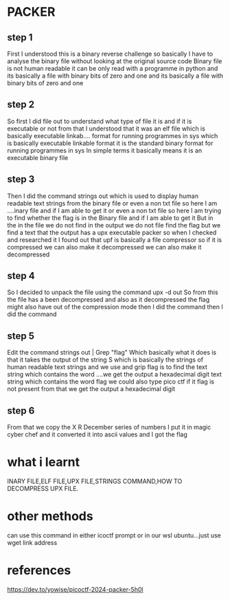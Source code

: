 # PACKER
## step 1
First I understood this is a binary reverse challenge so basically I have to analyse the binary file without looking at the original source code
Binary file is not human readable it can be only read with a programme in python and its basically a file with binary bits of zero and one
 and its basically a file with binary bits of zero and one
## step 2
So first I did file out to understand what type of file it is and if it is executable or not from that I understood that it was an elf file which is basically executable linkab.... format for running programmes in sys
 which is basically executable linkable format it is the standard binary format for running programmes in sys In simple terms it basically means it is an executable binary file
 ## step 3
 Then I did the command strings out which is used to display human readable text strings from the binary file or even a non txt file so here I am ....inary file and if I am able to get it
 or even a non txt file so here I am trying to find whether the flag is in the Binary file and if I am able to get it But in the in the file we do not find in the output we do not file find the flag but we find a text that the output has a upx executable packer so when I checked and researched it I found out that upf is basically a file compressor so if it is compressed we can also make it decompressed
 we can also make it decompressed
## step 4
So I decided to unpack the file using the command upx -d out So from this the file has a been decompressed and also as it decompressed the flag might also have out of the compression mode then I did the command
 then I did the command
## step 5
Edit the command strings out | Grep "flag" Which basically what it does is that it takes the output of the string S which is basically the strings of human readable text strings and we use and grip flag is to find the text string which contains the word ....we get the output a hexadecimal digit
 text string which contains the word flag we could also type pico ctf if it flag is not present from that we get the output a hexadecimal digit
## step 6
From that we copy the X R December series of numbers I put it in magic cyber chef and it converted it into ascii values and I got the flag
# what i learnt
INARY FILE,ELF FILE,UPX FILE,STRINGS COMMAND,HOW TO DECOMPRESS UPX FILE.
# other methods
can use this command in either icoctf prompt or in our wsl ubuntu...just use wget link address
# references
https://dev.to/yowise/picoctf-2024-packer-5h0l







